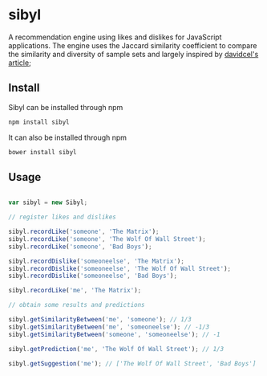 sibyl
=====

A recommendation engine using likes and dislikes for JavaScript applications. The engine uses the Jaccard similarity coefficient to compare the similarity and diversity of sample sets and largely inspired by [davidcel's article](http://davidcel.is/blog/2012/02/07/collaborative-filtering-with-likes-and-dislikes/);

Install
-------

Sibyl can be installed through npm
```javascript
npm install sibyl
```

It can also be installed through npm
```javascript
bower install sibyl
```

Usage
-----

```javascript

var sibyl = new Sibyl;

// register likes and dislikes

sibyl.recordLike('someone', 'The Matrix');
sibyl.recordLike('someone', 'The Wolf Of Wall Street');
sibyl.recordLike('someone', 'Bad Boys');

sibyl.recordDislike('someoneelse', 'The Matrix');
sibyl.recordDislike('someoneelse', 'The Wolf Of Wall Street');
sibyl.recordDislike('someoneelse', 'Bad Boys');

sibyl.recordLike('me', 'The Matrix');

// obtain some results and predictions

sibyl.getSimilarityBetween('me', 'someone'); // 1/3
sibyl.getSimilarityBetween('me', 'someoneelse'); // -1/3
sibyl.getSimilarityBetween('someone', 'someoneelse'); // -1

sibyl.getPrediction('me', 'The Wolf Of Wall Street'); // 1/3

sibyl.getSuggestion('me'); // ['The Wolf Of Wall Street', 'Bad Boys']

```